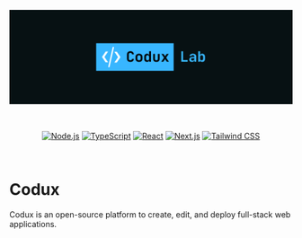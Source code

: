 <p align="center">
  <a href="https://kylegm.com/" target="_blank" rel="noopener noreferrer">
    <img width="600" src=".github/banner.png" alt="Codux Banner">
  </a>
</p>
<br/>
<p align="center">
  <a href="https://nodejs.org/"><img src="https://img.shields.io/badge/Node.js-20-green.svg" alt="Node.js"></a>
  <a href="https://www.typescriptlang.org/"><img src="https://img.shields.io/badge/TypeScript-5-blue.svg" alt="TypeScript"></a>
  <a href="https://reactjs.org/"><img src="https://img.shields.io/badge/React-19-blue.svg" alt="React"></a>
  <a href="https://nextjs.org/"><img src="https://img.shields.io/badge/Next.js-15-black.svg" alt="Next.js"></a>
  <a href="https://tailwindcss.com/"><img src="https://img.shields.io/badge/Tailwind-4-38bdf8.svg" alt="Tailwind CSS"></a>
</p>
<br/>

# Codux

Codux is an open-source platform to create, edit, and deploy full-stack web applications.
